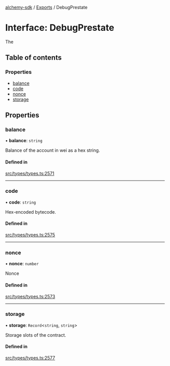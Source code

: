 [alchemy-sdk](../README.md) / [Exports](../modules.md) / DebugPrestate

# Interface: DebugPrestate

The

## Table of contents

### Properties

- [balance](DebugPrestate.md#balance)
- [code](DebugPrestate.md#code)
- [nonce](DebugPrestate.md#nonce)
- [storage](DebugPrestate.md#storage)

## Properties

### balance

• **balance**: `string`

Balance of the account in wei as a hex string.

#### Defined in

[src/types/types.ts:2571](https://github.com/alchemyplatform/alchemy-sdk-js/blob/c9dbbf0/src/types/types.ts#L2571)

___

### code

• **code**: `string`

Hex-encoded bytecode.

#### Defined in

[src/types/types.ts:2575](https://github.com/alchemyplatform/alchemy-sdk-js/blob/c9dbbf0/src/types/types.ts#L2575)

___

### nonce

• **nonce**: `number`

Nonce

#### Defined in

[src/types/types.ts:2573](https://github.com/alchemyplatform/alchemy-sdk-js/blob/c9dbbf0/src/types/types.ts#L2573)

___

### storage

• **storage**: `Record`<`string`, `string`\>

Storage slots of the contract.

#### Defined in

[src/types/types.ts:2577](https://github.com/alchemyplatform/alchemy-sdk-js/blob/c9dbbf0/src/types/types.ts#L2577)
